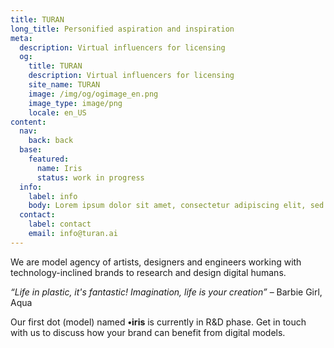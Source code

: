 ```yaml
---
title: TURAN
long_title: Personified aspiration and inspiration
meta:
  description: Virtual influencers for licensing
  og:
    title: TURAN
    description: Virtual influencers for licensing
    site_name: TURAN
    image: /img/og/ogimage_en.png
    image_type: image/png
    locale: en_US
content:
  nav:
    back: back
  base:
    featured:
      name: Iris
      status: work in progress
  info:
    label: info
    body: Lorem ipsum dolor sit amet, consectetur adipiscing elit, sed do eiusmod tempor incididunt ut labore et dolore magna aliqua. Ut enim ad minim veniam, quis nostrud exercitation ullamco laboris nisi ut aliquip ex ea commodo consequat. Duis aute irure dolor in reprehenderit in voluptate velit esse cillum dolore eu fugiat nulla pariatur. Excepteur sint occaecat cupidatat non proident, sunt in culpa qui officia deserunt mollit anim id est laborum.
  contact:
    label: contact
    email: info@turan.ai
---
```


We are model agency of artists, designers and engineers working with technology-inclined brands to research and design digital humans.

<em>“Life in plastic, it's fantastic!
Imagination, life is your creation”</em>
– Barbie Girl, Aqua

Our first dot (model) named **•iris** is currently in R&D phase. Get in touch with us to discuss how your brand can benefit from digital models.

